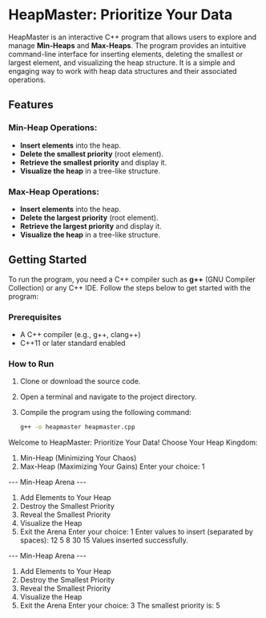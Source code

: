# HeapMaster: Prioritize Your Data

HeapMaster is an interactive C++ program that allows users to explore and manage **Min-Heaps** and **Max-Heaps**. The program provides an intuitive command-line interface for inserting elements, deleting the smallest or largest element, and visualizing the heap structure. It is a simple and engaging way to work with heap data structures and their associated operations.

## Features

### Min-Heap Operations:
- **Insert elements** into the heap.
- **Delete the smallest priority** (root element).
- **Retrieve the smallest priority** and display it.
- **Visualize the heap** in a tree-like structure.

### Max-Heap Operations:
- **Insert elements** into the heap.
- **Delete the largest priority** (root element).
- **Retrieve the largest priority** and display it.
- **Visualize the heap** in a tree-like structure.

## Getting Started

To run the program, you need a C++ compiler such as **g++** (GNU Compiler Collection) or any C++ IDE. Follow the steps below to get started with the program:

### Prerequisites

- A C++ compiler (e.g., g++, clang++)
- C++11 or later standard enabled

### How to Run

1. Clone or download the source code.
2. Open a terminal and navigate to the project directory.
3. Compile the program using the following command:

   ```bash
   g++ -o heapmaster heapmaster.cpp


Welcome to HeapMaster: Prioritize Your Data!
Choose Your Heap Kingdom:
1. Min-Heap (Minimizing Your Chaos)
2. Max-Heap (Maximizing Your Gains)
Enter your choice: 1

--- Min-Heap Arena ---
1. Add Elements to Your Heap
2. Destroy the Smallest Priority
3. Reveal the Smallest Priority
4. Visualize the Heap
5. Exit the Arena
Enter your choice: 1
Enter values to insert (separated by spaces): 12 5 8 30 15
Values inserted successfully.

--- Min-Heap Arena ---
1. Add Elements to Your Heap
2. Destroy the Smallest Priority
3. Reveal the Smallest Priority
4. Visualize the Heap
5. Exit the Arena
Enter your choice: 3
The smallest priority is: 5
